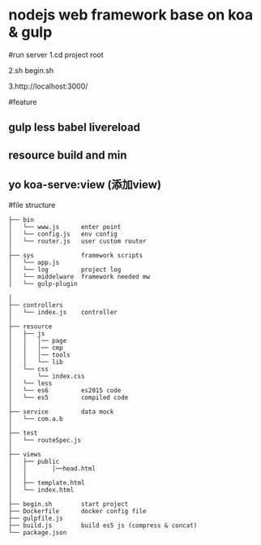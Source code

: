 # nodejs web framework base on koa & gulp

#run server
  1.cd project root
  
  2.sh begin.sh 
  
  3.http://localhost:3000/


#feature
## gulp less babel livereload
## resource build and min
## yo koa-serve:view  (添加view)



#file structure

    ├── bin
    │   └── www.js   	enter point
    │   └── config.js   env config
    │   └── router.js   user custom router
    │
    ├── sys				framework scripts
    │   └── app.js   	
    │   └── log			project log
    │   └── middelware  framework needed mw
    │   └── gulp-plugin

    │
    ├── controllers
    │   └── index.js   	controller
    │
    ├── resource
    │   ├── js
    │   │	│── page
    │   │	│── cmp
    │   │	│── tools
    │   │	└── lib
    │   └── css
    │       └── index.css
    │   └── less	
    │   └── es6	  		es2015 code	
    │   └── es5   		compiled code
    │
    ├── service         data mock
    │   └── com.a.b 
    │
    ├── test
    │   └── routeSpec.js
    │
    ├── views
    │   ├── public
    │   │		│──head.html
    │   │
    │   ├── template.html
    │   └── index.html
    │
    ├── begin.sh 		start project
    ├── Dockerfile		docker config file
    ├── gulpfile.js
    ├── build.js 		build es5 js (compress & concat)
    └── package.json